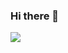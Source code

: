 ### Hi there 👋

<img src="https://img.shields.io/badge/Javascript-F7DF1E?style=?style=for-the-badge&logor=Javascript&logoColor=white"/></a>
